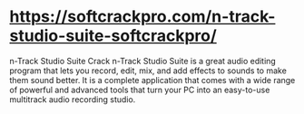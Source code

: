 # https://softcrackpro.com/n-track-studio-suite-softcrackpro/
n-Track Studio Suite Crack  n-Track Studio Suite is a great audio editing program that lets you record, edit, mix, and add effects to sounds to make them sound better. It is a complete application that comes with a wide range of powerful and advanced tools that turn your PC into an easy-to-use multitrack audio recording studio.
